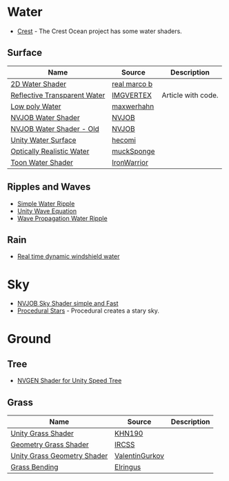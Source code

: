 # Water
* [Crest](https://github.com/crest-ocean/crest/tree/master/crest/Assets/Crest/Crest/Shaders) - The Crest Ocean project has some water shaders.
## Surface
| Name | Source | Description  |
| --- | --- | --- |
|[2D Water Shader](https://github.com/real-marco-b/unity-water-shader2d)|[real marco b](https://github.com/real-marco-b)|
|[Reflective Transparent Water](https://laboratoriesx86.wordpress.com/2014/05/02/shader-reflective-transparent-water-like-unity-indie/) |[IMGVERTEX](https://laboratoriesx86.wordpress.com/author/tntsparx/) | Article with code.
|[Low poly Water](https://github.com/maxwerhahn/Lowpoly-water-for-Unity)|[maxwerhahn](https://github.com/maxwerhahn)|
|[NVJOB Water Shader](https://github.com/nvjob/NVJOB-Water-Shader-simple-and-fast)|[NVJOB](https://github.com/nvjob)|
|[NVJOB Water Shader - Old](https://github.com/nvjob/NVJOB-Water-Shader-old-versions)|[NVJOB](https://github.com/nvjob)|
|[Unity Water Surface](https://github.com/hecomi/UnityWaterSurface)|[hecomi](https://github.com/hecomi)
|[Optically Realistic Water](https://github.com/muckSponge/Optically-Realistic-Water)|[muckSponge](https://github.com/muckSponge)|
|[Toon Water Shader](https://github.com/IronWarrior/ToonWaterShader)|[IronWarrior](https://github.com/IronWarrior)


## Ripples and Waves
* [Simple Water Ripple](https://forum.unity.com/threads/simple-water-ripple-shader.246961/)
* [Unity Wave Equation](https://github.com/AsehesL/UnityWaveEquation)
* [Wave Propagation Water Ripple](https://github.com/ya7gisa0/Unity-Wave-Propagation-Water-Ripple)
## Rain
* [Real time dynamic windshield water](https://github.com/D4N005H/RealtimeDynamicWindshieldWaterFX)


# Sky
* [NVJOB Sky Shader simple and Fast](https://github.com/nvjob/NVJOB-Sky-Shader-simple-and-fast)
* [Procedural Stars](https://github.com/sakope/ProceduralStars) - Procedural creates a stary sky.
# Ground
## Tree
* [NVGEN Shader for Unity Speed Tree](https://github.com/nvjob/NVGen-Shader-for-Unity-SpeedTree)
## Grass
| Name | Source | Description  |
| --- | --- | --- |
|[Unity Grass Shader](https://github.com/KHN190/UnityGrassShader)|[KHN190](https://github.com/KHN190)
|[Geometry Grass Shader](https://github.com/IRCSS/Geometry-Grass-Shader)|[IRCSS](https://github.com/IRCSS)
|[Unity Grass Geometry Shader](https://github.com/ValentinGurkov/UnityGrassGeometryShader)|[ValentinGurkov](https://github.com/ValentinGurkov/)
|[Grass Bending](https://github.com/Elringus/GrassBending)|[Elringus](https://github.com/Elringus)


